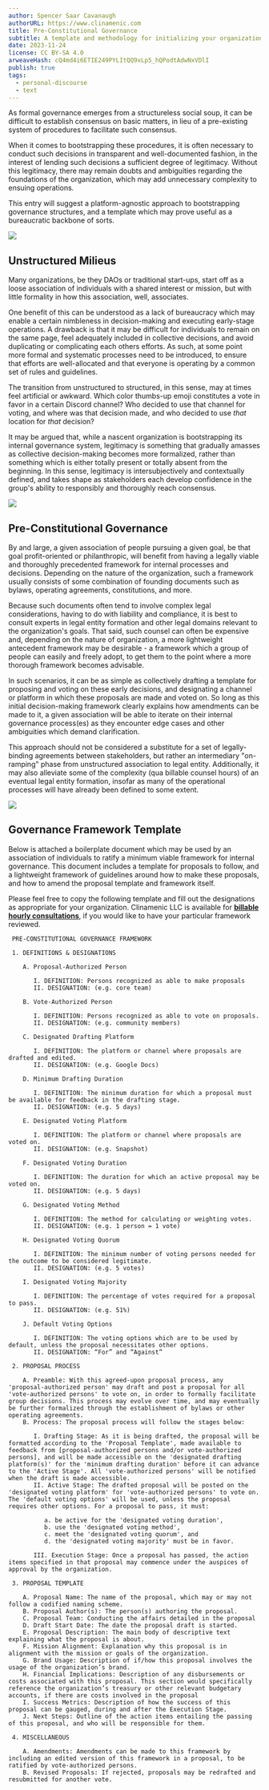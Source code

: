 ```yaml
---
author: Spencer Saar Cavanaugh
authorURL: https://www.clinamenic.com
title: Pre-Constitutional Governance
subtitle: A template and methodology for initializing your organization's governance.
date: 2023-11-24
license: CC BY-SA 4.0
arweaveHash: cQ4md4i6ETIE249PYLItQQ9xLp5_hQPodtAdwNxVDlI
publish: true
tags:
  - personal-discourse
  - text
---
```


As formal governance emerges from a structureless social soup, it can be difficult to establish consensus on basic matters, in lieu of a pre-existing system of procedures to facilitate such consensus.

When it comes to bootstrapping these procedures, it is often necessary to conduct such decisions in transparent and well-documented fashion, in the interest of lending such decisions a sufficient degree of legitimacy. Without this legitimacy, there may remain doubts and ambiguities regarding the foundations of the organization, which may add unnecessary complexity to ensuing operations.

This entry will suggest a platform-agnostic approach to bootstrapping governance structures, and a template which may prove useful as a bureaucratic backbone of sorts.

![](https://storage.googleapis.com/papyrus_images/bbc973dfa09ae9298bad54736744cf74.png)

## Unstructured Milieus

Many organizations, be they DAOs or traditional start-ups, start off as a loose association of individuals with a shared interest or mission, but with little formality in how this association, well, associates.

One benefit of this can be understood as a lack of bureaucracy which may enable a certain nimbleness in decision-making and executing early-stage operations. A drawback is that it may be difficult for individuals to remain on the same page, feel adequately included in collective decisions, and avoid duplicating or complicating each others efforts. As such, at some point more formal and systematic processes need to be introduced, to ensure that efforts are well-allocated and that everyone is operating by a common set of rules and guidelines.

The transition from unstructured to structured, in this sense, may at times feel artificial or awkward. Which color thumbs-up emoji constitutes a vote in favor in a certain Discord channel? Who decided to use that channel for voting, and where was that decision made, and who decided to use _that_ location for _that_ decision?

It may be argued that, while a nascent organization is bootstrapping its internal governance system, legitimacy is something that gradually amasses as collective decision-making becomes more formalized, rather than something which is either totally present or totally absent from the beginning. In this sense, legitimacy is intersubjectively and contextually defined, and takes shape as stakeholders each develop confidence in the group's ability to responsibly and thoroughly reach consensus.

![](https://storage.googleapis.com/papyrus_images/bbc973dfa09ae9298bad54736744cf74.png)

## Pre-Constitutional Governance

By and large, a given association of people pursuing a given goal, be that goal profit-oriented or philanthropic, will benefit from having a legally viable and thoroughly precedented framework for internal processes and decisions. Depending on the nature of the organization, such a framework usually consists of some combination of founding documents such as bylaws, operating agreements, constitutions, and more.

Because such documents often tend to involve complex legal considerations, having to do with liability and compliance, it is best to consult experts in legal entity formation and other legal domains relevant to the organization's goals. That said, such counsel can often be expensive and, depending on the nature of organization, a more lightweight antecedent framework may be desirable - a framework which a group of people can easily and freely adopt, to get them to the point where a more thorough framework becomes advisable.

In such scenarios, it can be as simple as collectively drafting a template for proposing and voting on these early decisions, and designating a channel or platform in which these proposals are made and voted on. So long as this initial decision-making framework clearly explains how amendments can be made to it, a given association will be able to iterate on their internal governance process(es) as they encounter edge cases and other ambiguities which demand clarification.

This approach should not be considered a substitute for a set of legally-binding agreements between stakeholders, but rather an intermediary "on-ramping" phase from unstructured association to legal entity. Additionally, it may also alleviate some of the complexity (qua billable counsel hours) of an eventual legal entity formation, insofar as many of the operational processes will have already been defined to some extent.

![](https://storage.googleapis.com/papyrus_images/bbc973dfa09ae9298bad54736744cf74.png)

## Governance Framework Template

Below is attached a boilerplate document which may be used by an association of individuals to ratify a minimum viable framework for internal governance. This document includes a template for proposals to follow, and a lightweight framework of guidelines around how to make these proposals, and how to amend the proposal template and framework itself.

Please feel free to copy the following template and fill out the designations as appropriate for your organization. Clinamenic LLC is available for [**billable hourly consultations**](https://www.clinamenic.com/services.html), if you would like to have your particular framework reviewed.

```
 PRE-CONSTITUTIONAL GOVERNANCE FRAMEWORK

 1. DEFINITIONS & DESIGNATIONS

    A. Proposal-Authorized Person

       I. DEFINITION: Persons recognized as able to make proposals
       II. DESIGNATION: (e.g. core team)

    B. Vote-Authorized Person

       I. DEFINITION: Persons recognized as able to vote on proposals.
       II. DESIGNATION: (e.g. community members)

    C. Designated Drafting Platform

       I. DEFINITION: The platform or channel where proposals are drafted and edited.
       II. DESIGNATION: (e.g. Google Docs)

    D. Minimum Drafting Duration

       I. DEFINITION: The minimum duration for which a proposal must be available for feedback in the drafting stage.
       II. DESIGNATION: (e.g. 5 days)

    E. Designated Voting Platform

       I. DEFINITION: The platform or channel where proposals are voted on.
       II. DESIGNATION: (e.g. Snapshot)

    F. Designated Voting Duration

       I. DEFINITION: The duration for which an active proposal may be voted on.
       II. DESIGNATION: (e.g. 5 days)

    G. Designated Voting Method

       I. DEFINITION: The method for calculating or weighting votes.
       II. DESIGNATION: (e.g. 1 person = 1 vote)

    H. Designated Voting Quorum

       I. DEFINITION: The minimum number of voting persons needed for the outcome to be considered legitimate.
       II. DESIGNATION: (e.g. 5 votes)

    I. Designated Voting Majority

       I. DEFINITION: The percentage of votes required for a proposal to pass.
       II. DESIGNATION: (e.g. 51%)

    J. Default Voting Options

       I. DEFINITION: The voting options which are to be used by default, unless the proposal necessitates other options.
       II. DESIGNATION: “For” and “Against”

 2. PROPOSAL PROCESS

    A. Preamble: With this agreed-upon proposal process, any 'proposal-authorized person' may draft and post a proposal for all 'vote-authorized persons' to vote on, in order to formally facilitate group decisions. This process may evolve over time, and may eventually be further formalized through the establishment of bylaws or other operating agreements.
    B. Process: The proposal process will follow the stages below:

       I. Drafting Stage: As it is being drafted, the proposal will be formatted according to the 'Proposal Template', made available to feedback from [proposal-authorized persons and/or vote-authorized persons], and will be made accessible on the 'designated drafting platform(s)' for the 'minimum drafting duration' before it can advance to the 'Active Stage'. All 'vote-authorized persons' will be notified when the draft is made accessible.
       II. Active Stage: The drafted proposal will be posted on the 'designated voting platform' for 'vote-authorized persons' to vote on. The 'default voting options' will be used, unless the proposal requires other options. For a proposal to pass, it must:

          a. be active for the 'designated voting duration',
          b. use the 'designated voting method',
          c. meet the 'designated voting quorum', and
          d. the 'designated voting majority' must be in favor.

       III. Execution Stage: Once a proposal has passed, the action items specified in that proposal may commence under the auspices of approval by the organization.

 3. PROPOSAL TEMPLATE

    A. Proposal Name: The name of the proposal, which may or may not follow a codified naming scheme.
    B. Proposal Author(s): The person(s) authoring the proposal.
    C. Proposal Team: Conducting the affairs detailed in the proposal
    D. Draft Start Date: The date the proposal draft is started.
    E. Proposal Description: The main body of descriptive text explaining what the proposal is about.
    F. Mission Alignment: Explanation why this proposal is in alignment with the mission or goals of the organization.
    G. Brand Usage: Description of if/how this proposal involves the usage of the organization’s brand.
    H. Financial Implications: Description of any disbursements or costs associated with this proposal. This section would specifically reference the organization’s treasury or other relevant budgetary accounts, if there are costs involved in the proposal
    I. Success Metrics: Description of how the success of this proposal can be gauged, during and after the Execution Stage.
    J. Next Steps: Outline of the action items entailing the passing of this proposal, and who will be responsible for them.

 4. MISCELLANEOUS

    A. Amendments: Amendments can be made to this framework by including an edited version of this framework in a proposal, to be ratified by vote-authorized persons.
    B. Revised Proposals: If rejected, proposals may be redrafted and resubmitted for another vote.
```
